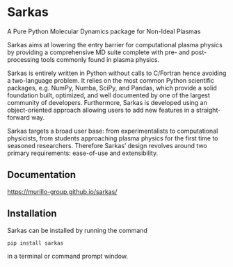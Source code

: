 # Sarkas
A Pure Python Molecular Dynamics package for Non-Ideal Plasmas

Sarkas aims at lowering the entry barrier for computational plasma physics by providing a comprehensive MD suite complete with pre- and post-processing tools commonly found in plasma physics.

Sarkas is entirely written in Python without calls to C/Fortran hence avoiding a two-language problem. It relies on the most common Python scientific packages, e.g. NumPy, Numba, SciPy, and Pandas, which provide a solid foundation built, optimized, and well documented by one of the largest community of developers. Furthermore, Sarkas is developed using an object-oriented approach allowing users to add new features in a straight-forward way.

Sarkas targets a broad user base: from experimentalists to computational physicists, from students approaching plasma physics for the first time to seasoned researchers. Therefore Sarkas’ design revolves around two primary requirements: ease-of-use and extensibility.

## Documentation
https://murillo-group.github.io/sarkas/

## Installation
Sarkas can be installed by running the command

    pip install sarkas

in a terminal or command prompt window.
